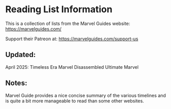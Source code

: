 # Reading List Information
This is a collection of lists from the Marvel Guides website:
https://marvelguides.com/

Support their Patreon at: 
https://marvelguides.com/support-us

## Updated:
April 2025:
    Timeless Era
    Marvel Disassembled
    Ultimate Marvel

## Notes:
Marvel Guide provides a nice concise summary of the various timelines and is quite a bit more manageable to read than some other websites.
